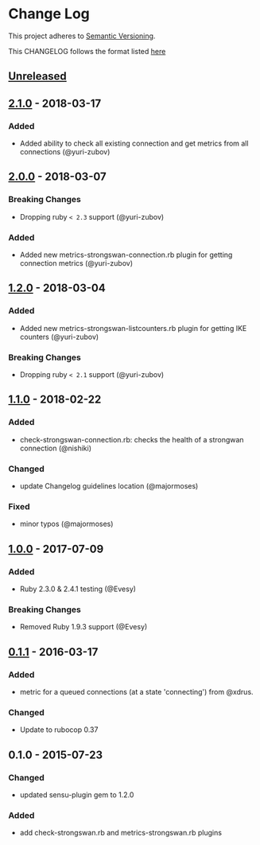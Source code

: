 # Change Log
This project adheres to [Semantic Versioning](http://semver.org/).

This CHANGELOG follows the format listed [here](https://github.com/sensu-plugins/community/blob/master/HOW_WE_CHANGELOG.md)

## [Unreleased]

## [2.1.0] - 2018-03-17
### Added
- Added ability to check all existing connection and get metrics from all connections (@yuri-zubov)

## [2.0.0] - 2018-03-07
### Breaking Changes
- Dropping ruby `< 2.3` support (@yuri-zubov)

### Added
- Added new metrics-strongswan-connection.rb plugin for getting connection metrics (@yuri-zubov)

## [1.2.0] - 2018-03-04
### Added
- Added new metrics-strongswan-listcounters.rb plugin for getting IKE counters (@yuri-zubov)

### Breaking Changes
- Dropping ruby `< 2.1` support (@yuri-zubov)

## [1.1.0] - 2018-02-22
### Added
- check-strongswan-connection.rb: checks the health of a strongwan connection (@nishiki)

### Changed
- update Changelog guidelines location (@majormoses)

### Fixed
- minor typos (@majormoses)

## [1.0.0] - 2017-07-09
### Added
- Ruby 2.3.0 & 2.4.1 testing (@Evesy)

### Breaking Changes
- Removed Ruby 1.9.3 support (@Evesy)

## [0.1.1] - 2016-03-17
### Added
- metric for a queued connections (at a state 'connecting') from @xdrus.

### Changed
- Update to rubocop 0.37

## 0.1.0 - 2015-07-23
### Changed
- updated sensu-plugin gem to 1.2.0

### Added
- add check-strongswan.rb and metrics-strongswan.rb plugins

[Unreleased]: https://github.com/sensu-plugins/sensu-plugins-strongswan/compare/2.1.0...HEAD
[2.1.0]: https://github.com/sensu-plugins/sensu-plugins-strongswan/compare/2.0.0...2.1.0
[2.0.0]: https://github.com/sensu-plugins/sensu-plugins-strongswan/compare/1.2.0...2.0.0
[1.2.0]: https://github.com/sensu-plugins/sensu-plugins-strongswan/compare/1.1.0...1.2.0
[1.1.0]: https://github.com/sensu-plugins/sensu-plugins-strongswan/compare/1.0.0...1.1.0
[1.0.0]: https://github.com/sensu-plugins/sensu-plugins-strongswan/0.1.1...1.0.0
[0.1.1]: https://github.com/sensu-plugins/sensu-plugins-strongswan/compare/0.1.0...0.1.1
